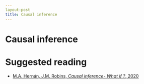 ```yaml
---
layout:post 
title: Causal inference
---
```


# Causal inference 

# Suggested reading 

- [M.A. Hernán, J.M. Robins, _Causal inference- What if ?_,  2020](https://cdn1.sph.harvard.edu/wp-content/uploads/sites/1268/2021/03/ciwhatif_hernanrobins_30mar21.pdf)
